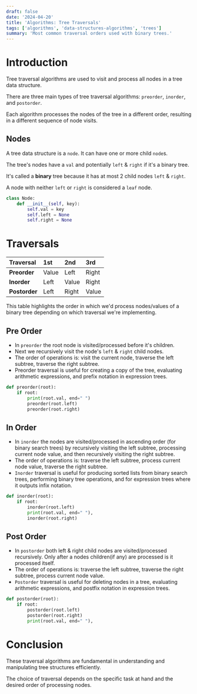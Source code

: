 ```yaml
---
draft: false
date: '2024-04-20'
title: 'Algorithms: Tree Traversals'
tags: ['algorithms', 'data-structures-algorithms', 'trees']
summary: 'Most common traversal orders used with binary trees.'
---
```


# Introduction

Tree traversal algorithms are used to visit and process all nodes in a tree data structure.

There are three main types of tree traversal algorithms: `preorder`, `inorder`, and `postorder`.

Each algorithm processes the nodes of the tree in a different order, resulting in a different sequence of node visits.

## Nodes

A tree data structure is a `node`. It can have one or more child `node`s.

The tree's nodes have a `val` and potentially `left` & `right` if it's a binary tree.

It's called a **binary** tree because it has at most 2 child nodes `left` & `right`.

A node with neither `left` or `right` is considered a `leaf` node.

```python
class Node:
	def __init__(self, key):
		self.val = key
		self.left = None
		self.right = None
```

# Traversals

| Traversal     | 1st   | 2nd   | 3rd   |
| :------------ | :---- | :---- | :---- |
| **Preorder**  | Value | Left  | Right |
| **Inorder**   | Left  | Value | Right |
| **Postorder** | Left  | Right | Value |

This table highlights the order in which we'd process nodes/values of a binary tree depending on which traversal we're implementing.

## Pre Order

- In `preorder` the root node is visited/processed before it's children.
- Next we recursively visit the node's `left` & `right` child nodes.
- The order of operations is: visit the current node, traverse the left subtree, traverse the right subtree.
- Preorder traversal is useful for creating a copy of the tree, evaluating arithmetic expressions, and prefix notation in expression trees.

```python
def preorder(root):
    if root:
        print(root.val, end=" ")
        preorder(root.left)
        preorder(root.right)
```

## In Order

- In `inorder` the nodes are visited/processed in ascending order (for binary search trees) by recursively visiting the left subtree, processing current node value, and then recursively visiting the right subtree.
- The order of operations is: traverse the left subtree, process current node value, traverse the right subtree.
- `Inorder` traversal is useful for producing sorted lists from binary search trees, performing binary tree operations, and for expression trees where it outputs infix notation.

```python
def inorder(root):
    if root:
        inorder(root.left)
        print(root.val, end=" "),
        inorder(root.right)
```

## Post Order

- In `postorder` both left & right child nodes are visited/processed recursively. Only after a nodes children(if any) are processed is it processed itself.
- The order of operations is: traverse the left subtree, traverse the right subtree, process current node value.
- `Postorder` traversal is useful for deleting nodes in a tree, evaluating arithmetic expressions, and postfix notation in expression trees.

```python
def postorder(root):
    if root:
        postorder(root.left)
        postorder(root.right)
        print(root.val, end=" "),
```

# Conclusion

These traversal algorithms are fundamental in understanding and manipulating tree structures efficiently.

The choice of traversal depends on the specific task at hand and the desired order of processing nodes.
